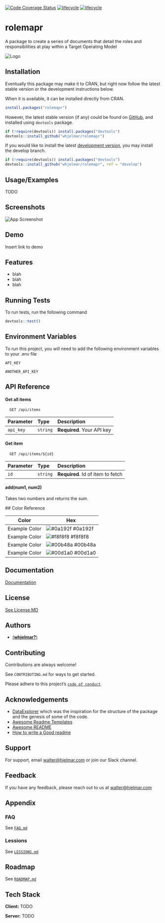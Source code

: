 
<!-- README.md is generated from README.Rmd. Please edit that file -->
<!-- badges: start -->

[![Code Coverage
Status](https://codecov.io/gh/whjelmar/rolemapr/branch/master/graph/badge.svg)](https://codecov.io/github/whjelmar/rolemapr?branch=main)
[![lifecycle](https://img.shields.io/badge/lifecycle-EXPERIMENTAL-orange)](https://www.tidyverse.org/lifecycle/#experimental)
[![lifecycle](https://img.shields.io/github/issues/whjelmar/rolemapr)](https://img.shields.io/github/issues/whjelmar/rolemapr)
<!-- badges: end -->

# rolemapr

A package to create a series of documents that detail the roles and
responsibilities at play within a Target Operating Model

![Logo](https://github.com/whjelmar/rolemapr/logo.png)

## Installation

Eventually this package may make it to CRAN, but right now follow the
latest stable version or the development instructions below.

When it is available, it can be installed directly from CRAN.

``` r
install.packages("rolemapr")
```

However, the latest stable version (if any) could be found on
[GitHub](https://github.com/whjelmar/rolemapr), and installed using
`devtools` package.

``` r
if (!require(devtools)) install.packages("devtools")
devtools::install_github("whjelmar/rolemapr")
```

If you would like to install the latest [development
version](https://github.com/whjelmar/rolemapr/tree/develop), you may
install the develop branch.

``` r
if (!require(devtools)) install.packages("devtools")
devtools::install_github("whjelmar/rolemapr", ref = "develop")
```

## Usage/Examples

TODO

## Screenshots

![App Screenshot](https://github.com/whjelmar/screenshots/rolemapr.png)

## Demo

Insert link to demo

## Features

-   blah
-   blah
-   blah

## Running Tests

To run tests, run the following command

``` r
devtools::test()
```

## Environment Variables

To run this project, you will need to add the following environment
variables to your .env file

`API_KEY`

`ANOTHER_API_KEY`

## API Reference

#### Get all items

``` http
  GET /api/items
```

| Parameter | Type     | Description                |
|:----------|:---------|:---------------------------|
| `api_key` | `string` | **Required**. Your API key |

#### Get item

``` http
  GET /api/items/${id}
```

| Parameter | Type     | Description                       |
|:----------|:---------|:----------------------------------|
| `id`      | `string` | **Required**. Id of item to fetch |

#### add(num1, num2)

Takes two numbers and returns the sum.

\## Color Reference

| Color         | Hex                                                                |
|---------------|--------------------------------------------------------------------|
| Example Color | ![\#0a192f](https://via.placeholder.com/10/0a192f?text=+) \#0a192f |
| Example Color | ![\#f8f8f8](https://via.placeholder.com/10/f8f8f8?text=+) \#f8f8f8 |
| Example Color | ![\#00b48a](https://via.placeholder.com/10/00b48a?text=+) \#00b48a |
| Example Color | ![\#00d1a0](https://via.placeholder.com/10/00b48a?text=+) \#00d1a0 |

## Documentation

[Documentation](https://rolemapr.github.io/)

## License

[See License.MD](https://github.com/whjelmar/rolemapr/LICENSE.md)

## Authors

-   [(**whjelmar?**)](https://www.github.com/whjelmar)

## Contributing

Contributions are always welcome!

See `CONTRIBUTING.md` for ways to get started.

Please adhere to this project’s
[`code of conduct`](https://github.com/whjelmar/rolemapr/CONTRIBUTING.md).

## Acknowledgements

-   [DataExplorer](https://github.com/boxuancui/DataExplorer) which was
    the inspiration for the structure of the package and the genesis of
    some of the code.
-   [Awesome Readme
    Templates](https://awesomeopensource.com/project/elangosundar/awesome-README-templates)
-   [Awesome README](https://github.com/matiassingers/awesome-readme)
-   [How to write a Good
    readme](https://bulldogjob.com/news/449-how-to-write-a-good-readme-for-your-github-project)

## Support

For support, email <walter@hjelmar.com> or join our Slack channel.

## Feedback

If you have any feedback, please reach out to us at <walter@hjelmar.com>

## Appendix

### FAQ

See [`FAQ.md`](https://github.com/whjelmar/rolemapr/FAQ.md)

### Lessions

See [`LESSIONS.md`](https://github.com/whjelmar/rolemapr/LESSIONS.md)

## Roadmap

See [`ROADMAP.md`](https://github.com/whjelmar/rolemapr/ROADMAP.md)

## Tech Stack

**Client:** TODO

**Server:** TODO
